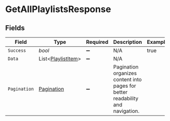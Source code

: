 # GetAllPlaylistsResponse


## Fields

| Field                                                                          | Type                                                                           | Required                                                                       | Description                                                                    | Example                                                                        |
| ------------------------------------------------------------------------------ | ------------------------------------------------------------------------------ | ------------------------------------------------------------------------------ | ------------------------------------------------------------------------------ | ------------------------------------------------------------------------------ |
| `Success`                                                                      | *bool*                                                                         | :heavy_minus_sign:                                                             | N/A                                                                            | true                                                                           |
| `Data`                                                                         | List<[PlaylistItem](../../Models/Components/PlaylistItem.md)>                  | :heavy_minus_sign:                                                             | N/A                                                                            |                                                                                |
| `Pagination`                                                                   | [Pagination](../../Models/Components/Pagination.md)                            | :heavy_minus_sign:                                                             | Pagination organizes content into pages for better readability and navigation. |                                                                                |
